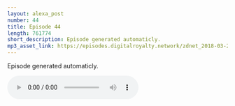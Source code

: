 ```yaml
---
layout: alexa_post
number: 44
title: Episode 44
length: 761774
short_description: Episode generated automaticly.
mp3_asset_link: https://episodes.digitalroyalty.network/zdnet_2018-03-27_01-00-04.mp3
---
```


Episode generated automaticly.

<audio controls>
    <source src="{{ page.mp3_asset_link }}" type="audio/mpeg">
</audio>